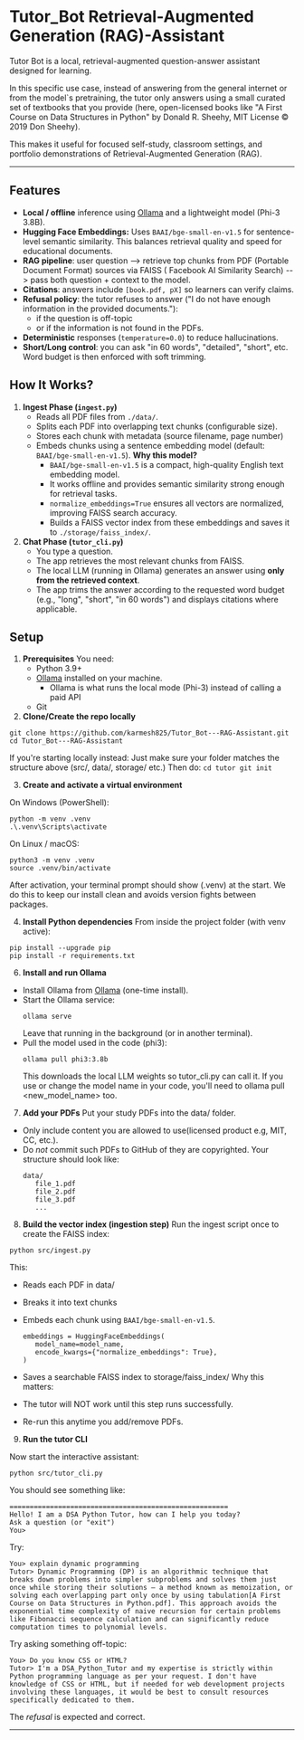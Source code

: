 # Tutor_Bot Retrieval-Augmented Generation (RAG)-Assistant
Tutor Bot is a local, retrieval-augmented question-answer assistant designed for learning.

In this specific use case, instead of answering from the general internet or from the model`s pretraining, the tutor only answers using a small curated set of textbooks that you provide (here, open-licensed books like "A First Course on Data Structures in Python" by Donald R. Sheehy, MIT License © 2019 Don Sheehy).

This makes it useful for focused self-study, classroom settings, and portfolio demonstrations of Retrieval-Augmented Generation (RAG).

---

## Features

- **Local / offline** inference using [Ollama](https://ollama.ai) and a lightweight model (Phi-3 3.8B).
- **Hugging Face Embeddings:** Uses `BAAI/bge-small-en-v1.5` for sentence-level semantic similarity. This balances retrieval quality and speed for educational documents.
- **RAG pipeline**:
   user question --> retrieve top chunks from PDF (Portable Document Format) sources via FAISS ( Facebook AI Similarity Search) --> pass both question + context to the model.
- **Citations**: answers include `[book.pdf, pX]` so learners can verify claims.
- **Refusal policy**: the tutor refuses to answer ("I do not have enough information in the provided documents."):
  - if the question is off-topic 
  - or if the information is not found in the PDFs.
- **Deterministic** responses (`temperature=0.0`) to reduce hallucinations.
- **Short/Long control**: you can ask "in 60 words", "detailed", "short", etc. Word budget is then enforced with soft trimming.

## How It Works?

1. **Ingest Phase (`ingest.py`)**
   - Reads all PDF files from `./data/`.
   - Splits each PDF into overlapping text chunks (configurable size).
   - Stores each chunk with metadata (source filename, page number)
   - Embeds chunks using a sentence embedding model (default: `BAAI/bge-small-en-v1.5`).
       **Why this model?**
     - `BAAI/bge-small-en-v1.5` is a compact, high-quality English text embedding model.  
     - It works offline and provides semantic similarity strong enough for retrieval tasks.  
     - `normalize_embeddings=True` ensures all vectors are normalized, improving FAISS search accuracy.
     - Builds a FAISS vector index from these embeddings and saves it to `./storage/faiss_index/`.
2. **Chat Phase (`tutor_cli.py`)**
   - You type a question.
   - The app retrieves the most relevant chunks from FAISS.
   - The local LLM (running in Ollama) generates an answer using **only from the retrieved context**.
   - The app trims the answer according to the requested word budget (e.g., "long", "short", "in 60 words") and displays citations where applicable.


## Setup
1.  **Prerequisites**
   You need:
      * Python 3.9+
      * [Ollama](https://ollama.ai) installed on your machine.
         * Ollama is what runs the local mode (Phi-3) instead of calling a paid API
      * Git
2.  **Clone/Create the repo locally**
   ```
   git clone https://github.com/karmesh825/Tutor_Bot---RAG-Assistant.git
   cd Tutor_Bot---RAG-Assistant
   ```
   If you're starting locally instead:
   Just make sure your folder matches the structure above (src/, data/, storage/ etc.)
   Then do:
      ```
      cd tutor
      git init
      ```


3.  **Create and activate a virtual environment**

   On Windows (PowerShell):
   ```
   python -m venv .venv
   .\.venv\Scripts\activate
   ```
   On Linux / macOS:

   ```
   python3 -m venv .venv
   source .venv/bin/activate
   ```

   After activation, your terminal prompt should show (.venv) at the start.
   We do this to keep our install clean and avoids version fights between packages.
   
   
4.  **Install Python dependencies**
   From inside the project folder (with venv active):
   ```
   pip install --upgrade pip
   pip install -r requirements.txt
   ```
6.  **Install and run Ollama**
   * Install Ollama from [Ollama](https://ollama.ai) (one-time install).
   * Start the Ollama service:
       ```
       ollama serve
       ```
       Leave that running in the background (or in another terminal).
   * Pull the model used in the code (phi3):
       ```
       ollama pull phi3:3.8b
       ```
       This downloads the local LLM weights so tutor_cli.py can call it.
   If you use or change the model name in your code, you'll need to ollama pull <new_model_name> too.




7.  **Add your PDFs**
   Put your study PDFs into the data/ folder.
   * Only include content you are allowed to use(licensed product e.g, MIT, CC, etc.).
   * Do *not* commit such PDFs to GitHub of they are copyrighted.
     Your structure should look like:
        ```
        data/
           file_1.pdf
           file_2.pdf
           file_3.pdf
           ...
        ```


8.  **Build the vector index (ingestion step)**
   Run the ingest script once to create the FAISS index:
   ```
   python src/ingest.py
   ```
   This:
   * Reads each PDF in data/
   * Breaks it into text chunks
   * Embeds each chunk using `BAAI/bge-small-en-v1.5`.
     ```
     embeddings = HuggingFaceEmbeddings(
        model_name=model_name,
        encode_kwargs={"normalize_embeddings": True},
     )
     ```
   * Saves a searchable FAISS index to storage/faiss_index/
   Why this matters:

   * The tutor will NOT work until this step runs successfully.
   * Re-run this anytime you add/remove PDFs.

   
9.  **Run the tutor CLI**

Now start the interactive assistant:
   ```
   python src/tutor_cli.py
   ```
You should see something like:
   ```
   ======================================================
   Hello! I am a DSA Python Tutor, how can I help you today?
   Ask a question (or "exit")
   You>
   ```
Try:
   ```
   You> explain dynamic programming
   Tutor> Dynamic Programming (DP) is an algorithmic technique that breaks down problems into simpler subproblems and solves them just once while storing their solutions – a method known as memoization, or        solving each overlapping part only once by using tabulation[A First Course on Data Structures in Python.pdf]. This approach avoids the exponential time complexity of naive recursion for certain problems like Fibonacci sequence calculation and can significantly reduce computation times to polynomial levels.

   ```
Try asking something off-topic:
   ```
   You> Do you know CSS or HTML?
   Tutor> I'm a DSA_Python_Tutor and my expertise is strictly within Python programming language as per your request. I don't have knowledge of CSS or HTML, but if needed for web development projects involving these languages, it would be best to consult resources specifically dedicated to them.
   ```
   The *refusal* is expected and correct.



-----------------------------------





